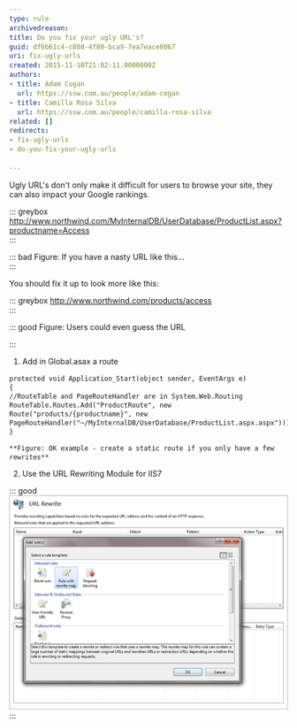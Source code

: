 ```yaml
---
type: rule
archivedreason: 
title: Do you fix your ugly URL's?
guid: df6b61c4-c808-4f80-bca9-7ea7eace8067
uri: fix-ugly-urls
created: 2015-11-10T21:02:11.0000000Z
authors:
- title: Adam Cogan
  url: https://ssw.com.au/people/adam-cogan
- title: Camilla Rosa Silva
  url: https://ssw.com.au/people/camilla-rosa-silva
related: []
redirects:
- fix-ugly-urls
- do-you-fix-your-ugly-urls

---
```


Ugly URL's don't only make it difficult for users to browse your site, they can also impact your Google rankings.


::: greybox
http://www.northwind.com/MyInternalDB/UserDatabase/ProductList.aspx?productname=Access  
:::


::: bad
Figure: If you have a nasty URL like this...  
:::

You should fix it up to look more like this:


::: greybox
http://www.northwind.com/products/access  
:::



::: good
Figure: Users could even guess the URL

:::


<!--endintro-->

1. Add in Global.asax a route



```
protected void Application_Start(object sender, EventArgs e) 
{ 
//RouteTable and PageRouteHandler are in System.Web.Routing 
RouteTable.Routes.Add("ProductRoute", new Route("products/{productname}", new PageRouteHandler("~/MyInternalDB/UserDatabase/ProductList.aspx.aspx"))); 
}
```


    **Figure: OK example - create a static route if you only have a few rewrites**
2. Use the URL Rewriting Module for IIS7 


::: good  
![Figure: Good example - An IIS7 Rewrite is much easier to manage](IIS7Rewrite.jpg)  
:::
